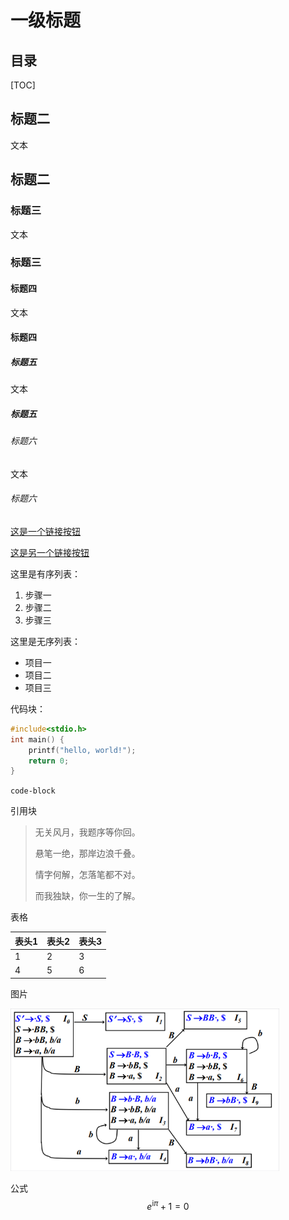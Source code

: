 # 一级标题

## 目录

[TOC]



## 标题二

文本

## 标题二

### 标题三

文本

### 标题三

#### 标题四

文本

#### 标题四

##### 标题五

文本

##### 标题五

###### 标题六

文本

###### 标题六

[这是一个链接按钮]()

[这是另一个链接按钮]()

这里是有序列表：

1. 步骤一
2. 步骤二
3. 步骤三

这里是无序列表：

- 项目一
- 项目二
- 项目三

代码块：

```c++
#include<stdio.h>
int main() {
    printf("hello, world!");
    return 0;
}
```

`code-block`

引用块

> 无关风月，我题序等你回。
>
> 悬笔一绝，那岸边浪千叠。
>
> 情字何解，怎落笔都不对。
>
> 而我独缺，你一生的了解。

表格

| 表头1 | 表头2 | 表头3 |
| ----- | ----- | ----- |
| 1     | 2     | 3     |
| 4     | 5     | 6     |

图片

<img src="./assets/image-20231004111305134.png" alt="image-20231004111305134" style="zoom:67%;" />

公式
$$
e^{\text{i}\pi}+1=0
$$

